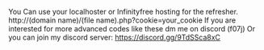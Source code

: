 You Can use your localhoster or Infinityfree hosting for the refresher.
http://(domain name)/(file name).php?cookie=your_cookie
If you are interested for more advanced codes like these dm me on discord (f07j)
Or you can join my discord server: https://discord.gg/9TdSSca8xC
